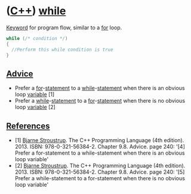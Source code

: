 # ([C++](Cpp.md)) [while](CppWhile.md)

[Keyword](CppKeyword.md) for program flow, similar to a [for](CppFor.md) loop.

```c++
while (/* condition */)
{
  //Perform this while condition is true
}
```

## [Advice](CppAdvice.md)

 * Prefer a [for](CppFor.md)-[statement](CppStatement.md) to a [while](CppWhile.md)-[statement](CppStatement.md) when there is an obvious loop [variable](CppVariable.md) [1]
 * Prefer a [while](CppWhile.md)-[statement](CppStatement.md) to a [for](CppFor.md)-[statement](CppStatement.md) when there is no obvious loop [variable](CppVariable.md) [2]

## [References](CppReferences.md)

 * [1] [Bjarne Stroustrup](CppBjarneStroustrup.md). The C++ Programming Language (4th edition). 2013. ISBN: 978-0-321-56384-2. Chapter 9.8. Advice. page 240: '[4] Prefer a for-statement to a while-statement when there is an obvious loop variable'
 * [2] [Bjarne Stroustrup](CppBjarneStroustrup.md). The C++ Programming Language (4th edition). 2013. ISBN: 978-0-321-56384-2. Chapter 9.8. Advice. page 240: '[5] Prefer a while-statement to a for-statement when there is no obvious loop variable'
